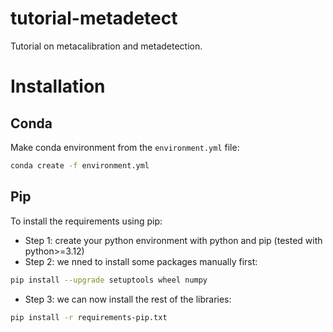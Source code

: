 # tutorial-metadetect

Tutorial on metacalibration and metadetection.


# Installation

## Conda
Make conda environment from the `environment.yml` file:
```bash
conda create -f environment.yml
```

## Pip
To install the requirements using pip:
- Step 1: create your python environment with python and pip (tested with python>=3.12)
- Step 2: we nned to install some packages manually first:
```bash
pip install --upgrade setuptools wheel numpy
```
- Step 3: we can now install the rest of the libraries:
```bash
pip install -r requirements-pip.txt
```
